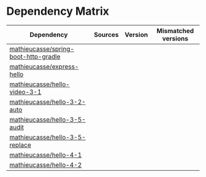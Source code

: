 # Dependency Matrix

Dependency | Sources | Version | Mismatched versions
---------- | ------- | ------- | -------------------
[mathieucasse/spring-boot-http-gradle](https://github.com/mathieucasse/spring-boot-http-gradle.git) |  | []() | 
[mathieucasse/express-hello](https://github.com/mathieucasse/express-hello.git) |  | []() | 
[mathieucasse/hello-video-3-1](https://github.com/mathieucasse/hello-video-3-1.git) |  | []() | 
[mathieucasse/hello-3-2-auto](https://github.com/mathieucasse/hello-3-2-auto.git) |  | []() | 
[mathieucasse/hello-3-5-audit](https://github.com/mathieucasse/hello-3-5-audit.git) |  | []() | 
[mathieucasse/hello-3-5-replace](https://github.com/mathieucasse/hello-3-5-replace.git) |  | []() | 
[mathieucasse/hello-4-1](https://github.com/mathieucasse/hello-4-1.git) |  | []() | 
[mathieucasse/hello-4-2](https://github.com/mathieucasse/hello-4-2.git) |  | []() | 
